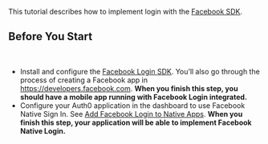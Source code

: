 This tutorial describes how to implement login with the <a href="https://developers.facebook.com/docs/" target="_blank">Facebook SDK</a>.
​
## Before You Start
​
- Install and configure the <a href="https://developers.facebook.com/docs/facebook-login/" target="_blank">Facebook Login SDK</a>. You’ll also go through the process of creating a Facebook app in <a href="https://developers.facebook.com" target="_blank">https://developers.facebook.com</a>. **When you finish this step, you should have a mobile app running with Facebook Login integrated.**  
- Configure your Auth0 application in the dashboard to use Facebook Native Sign In. See <a href="/connections/nativesocial/facebook" target="_blank">Add Facebook Login to Native Apps</a>. **When you finish this step, your application will be able to implement Facebook Native Login.**
